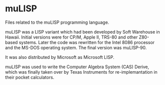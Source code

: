 # muLISP
Files related to the muLISP programming language.

muLISP was a LISP variant which had been developed by Soft Warehouse in Hawaii.
Initial versions were for CP/M, Apple II, TRS-80 and other Z80-based systems.
Later the code was rewritten for the Intel 8086 processor and the MS-DOS operating system.
The final version was muLISP-90.

It was also distributed by Microsoft as Microsoft LISP.

muLISP was used to write the Computer Algebra System (CAS) Derive, which was finally taken over by Texas Instruments for re-implemantation in their pocket calculators.
